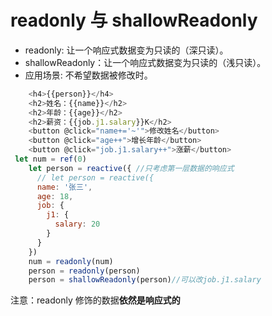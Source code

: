 # readonly 与 shallowReadonly

- readonly: 让一个响应式数据变为只读的（深只读）。
- shallowReadonly：让一个响应式数据变为只读的（浅只读）。
- 应用场景: 不希望数据被修改时。

```js
    <h4>{{person}}</h4>
    <h2>姓名：{{name}}</h2>
    <h2>年龄：{{age}}</h2>
    <h2>薪资：{{job.j1.salary}}K</h2>
    <button @click="name+='~'">修改姓名</button>
    <button @click="age++">增长年龄</button>
    <button @click="job.j1.salary++">涨薪</button>    
 let num = ref(0)
    let person = reactive({ //只考虑第一层数据的响应式
      // let person = reactive({
      name: '张三',
      age: 18,
      job: {
        j1: {
          salary: 20
        }
      }
    })    
 	num = readonly(num)
    person = readonly(person)
    person = shallowReadonly(person)//可以改job.j1.salary
```

注意：readonly 修饰的数据**依然是响应式的**

